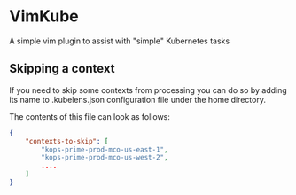 # VimKube
A simple vim plugin to assist with "simple" Kubernetes tasks

## Skipping a context

If you need to skip some contexts from processing you can do so by adding its
name to .kubelens.json configuration file under the home directory.

The contents of this file can look as follows:

```json
{
    "contexts-to-skip": [
        "kops-prime-prod-mco-us-east-1",
        "kops-prime-prod-mco-us-west-2",
        ....
    ]
}
```

